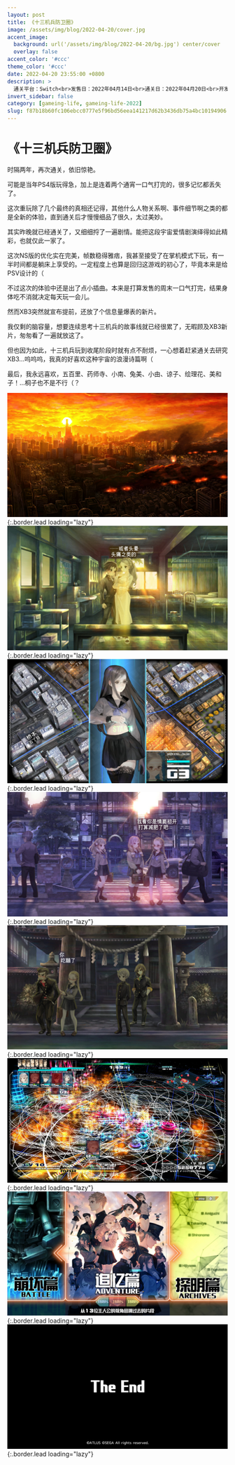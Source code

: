 ```yaml
---
layout: post
title: 《十三机兵防卫圈》
image: /assets/img/blog/2022-04-20/cover.jpg
accent_image: 
  background: url('/assets/img/blog/2022-04-20/bg.jpg') center/cover
  overlay: false
accent_color: '#ccc'
theme_color: '#ccc'
date: 2022-04-20 23:55:00 +0800
description: >
  通关平台：Switch<br>发售日：2022年04月14日<br>通关日：2022年04月20日<br>开发商：Vanillaware<br>发行商：SEGA
invert_sidebar: false
category: [gameing-life, gameing-life-2022]
slug: f87b18b60fc106ebcc0777e5f96bd56eea141217d62b3436db75a4bc10194906
---
```


# 《十三机兵防卫圈》

时隔两年，再次通关，依旧惊艳。

可能是当年PS4版玩得急，加上是连着两个通宵一口气打完的，很多记忆都丢失了。

这次重玩除了几个最终的真相还记得，其他什么人物关系啊、事件细节啊之类的都是全新的体验，直到通关后才慢慢细品了很久，太过美妙。

其实昨晚就已经通关了，又细细捋了一遍剧情。能把这段宇宙爱情剧演绎得如此精彩，也就仅此一家了。

这次NS版的优化实在完美，帧数稳得雅痞，我甚至接受了在掌机模式下玩，有一半时间都是躺床上享受的。一定程度上也算是回归这游戏的初心了，毕竟本来是给PSV设计的（

不过这次的体验中还是出了点小插曲。本来是打算发售的周末一口气打完，结果身体吃不消就决定每天玩一会儿。

然而XB3突然就宣布提前，还放了个信息量爆表的新片。

我仅剩的脑容量，想要连续思考十三机兵的故事线就已经很累了，无暇顾及XB3新片，匆匆看了一遍就放这了。

但也因为如此，十三机兵玩到收尾阶段时就有点不耐烦，一心想着赶紧通关去研究XB3...呜呜呜，我真的好喜欢这种宇宙的浪漫诗篇啊（

最后，我永远喜欢，五百里、药师寺、小南、兔美、小由、谅子、绘理花、美和子！...桐子也不是不行（？


![](/assets/img/blog/2022-04-20/1.jpg){:.border.lead loading="lazy"}
![](/assets/img/blog/2022-04-20/2.jpg){:.border.lead loading="lazy"}
![](/assets/img/blog/2022-04-20/3.jpg){:.border.lead loading="lazy"}
![](/assets/img/blog/2022-04-20/4.jpg){:.border.lead loading="lazy"}
![](/assets/img/blog/2022-04-20/5.jpg){:.border.lead loading="lazy"}
![](/assets/img/blog/2022-04-20/6.jpg){:.border.lead loading="lazy"}
![](/assets/img/blog/2022-04-20/7.jpg){:.border.lead loading="lazy"}
![](/assets/img/blog/2022-04-20/8.jpg){:.border.lead loading="lazy"}

